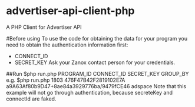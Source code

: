 # advertiser-api-client-php
A PHP Client for Advertiser API

#Before using
To use the code for obtaining the data for your program you need to obtain the authentication information first:
* CONNECT_ID
* SECRET_KEY
Ask your Zanox contact person for your credentials.

##Run
$php run.php PROGRAM_ID CONNECT_ID SECRET_KEY GROUP_BY
e.g.
$php run.php 1803 476F47B42F2819102E7A a9A63Af80b9D47+8ae84a3929776ba/9479fCE46 adspace
Note that this example will not go through authentication, because secreteKey and connectId are faked.

